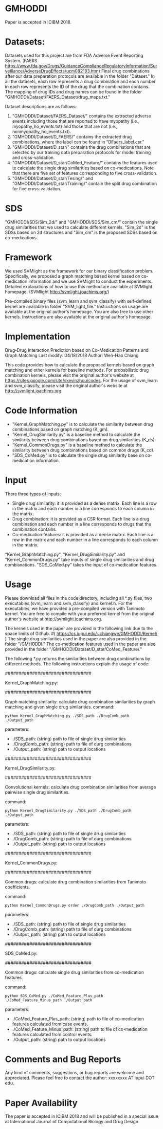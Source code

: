 # GMHODDI
Paper is accepted in ICIBM 2018.

# Datasets:
Datasets used for this project are from FDA Adverse Event Reporting System. 
(FAERS https://www.fda.gov/Drugs/GuidanceComplianceRegulatoryInformation/Surveillance/AdverseDrugEffects/ucm082193.htm)
Final drug combinations after our data preparation protocols are available in the folder "Dataset."
In all the datasets, each row represents a drug combination and each number in each row represents the ID of the drug that the combination contains. 
The mapping of drug IDs and drug names can be found in the folder "GMHODDI/Dataset/FAERS_Dataset/drug_maps.txt."  

Dataset descriptions are as follows:
  1. "GMHODDI/Dataset/FAERS_Dataset/" contains the extracted adverse events including those that are reported to have myopathy (i.e., myopathy_ho_events.txt) and those that are not (i.e., nonmyopathy_ho_events.txt).
  2. "GMHODDI/Dataset/D_FAERS/" contains the extracted drug combinations, where the label can be found in "DFaers_label.csr."
  3. "GMHODDI/Dataset/D_star/" contains the drug combinations that are selected by our training data preparation protocols for model training and cross-validation.
  4. "GMHODDI/Dataset/D_star/CoMed_Feature/" contains the features used to calculate the single drug similarities based on co-medications. Note that there are five set of features corresponding to five cross-validation. 
  5. "GMHODDI/Dataset/D_star/Tesing/" and "GMHODDI/Dataset/D_star/Training/" contain the split drug combination for five cross-validation.
  
# SDS
"GMHODDI/SDS/Sim_2d/" and "GMHODDI/SDS/Sim_cm/" contain the single drug similarities that we used to calculate different kernels.
"Sim_2d" is the SDSs based on 2d structures and "Sim_cm" is the proposed SDSs based on co-medications. 

# Framework 
We used SVMlight as the framework for our binary classification problem. 
Specifically, we proposed a graph matching based kernel based on co-medication information and we use SVMlight to conduct the experiments.
Detailed explanations of how to use this method are available at SVMlight homepage.
(SVMlight http://svmlight.joachims.org/)

Pre-compiled binary files (svm_learn and svm_classify) with self-defined kernel are available in folder "SVM_light_file." 
Instructions on usage are available at the original author's homepage. 
You are also free to use other kernels. Instructions are also available at the original author's homepage. 

# Implementation 

Drug-Drug Interaction Prediction based on Co-Medication Patterns and Graph Matching
Last modify: 04/18/2018
Author: Wen-Hao Chiang

This code provides how to calculate the proposed kernels based on graph matching and other kernels for baseline methods.
For probabilistic drug combination kernels, please visit the original author's website at https://sites.google.com/site/skevinzhou/codes.
For the usage of svm_learn and svm_classify, please visit the original author's website at http://svmlight.joachims.org.


# Code Information

- "Kernel_GraphMatching.py" is to calculate the similarity between drug combinations based on graph matching (K_gm). 
- "Kernel_DrugSimilarity.py" is a baseline method to calculate the similarity between drug combinations based on drug similarities (K_ds).
- "Kernel_CommonDrugs.py" is a baseline method to calculate the similarity between drug combinations based on common drugs (K_cd).
- "SDS_CoMed.py" is to calculate the single drug similarity base on co-medication information. 

# Input

There three types of inputs:
- Single drug similarity: it is provided as a dense matrix. Each line is a row in the matrix and each number in a line corresponds to each column in the matrix.
- Drug combination: it is provided as a CSR format. Each line is a drug combination and each number in a line corresponds to drugs that the combination contains.
- Co-medication features: it is provided as a dense matrix. Each line is a row in the matrix and each number in a line corresponds to each column in the matrix.

"Kernel_GraphMatching.py", "Kernel_DrugSimilarity.py" and "Kernel_CommonDrugs.py" take inputs of single drug similarities and drug combianations.
"SDS_CoMed.py" takes the input of co-medication features.

# Usage

Please download all files in the code directory, including all *.py files, two executables (svm_learn and svm_classify) and kernel.h.
For the executables, we have provided a pre-compiled version with Tanimoto kernel. 
You are free to compile with your preferred kernel from the original author's website at http://svmlight.joachims.org.

The kernels used in the paper are provided in the following link due to the space limits of Github. 
#( https://cs.iupui.edu/~chiangwe/GMHODDI/Kernel/ )
The single drug similarities used in the paper are also provided in the folder "/GMHODDI."
The co-medication features used in the paper are also provided in the folder "/GMHODDI/Dataset/D_star/CoMed_Feature/."

The following *.py returns the similarities between drug combinations by different methods. 
The following instructions explain the usage of code: 

################################

Kernel_GraphMatching.py:

################################

Graph matching similarity: calculate drug combination similarities by graph matching and given single drug similarities.
command:

```
python Kernel_GraphMatching.py ./SDS_path ./DrugComb_path ./Output_path
```

parameters:
- ./SDS_path: (string) path to file of single drug similarities 
- ./DrugComb_path: (string) path to file of durg combinations
- ./Output_path: (string) path to output locations
 
################################

Kernel_DrugSimilarity.py:

################################

Convolutional kernels: calculate drug combination similarities from average pairwise single drug similarities.

command:
```
python Kernel_DrugSimilarity.py ./SDS_path ./DrugComb_path ./Output_path
```

parameters:
- ./SDS_path: (string) path to file of single drug similarities 
- ./DrugComb_path: (string) path to file of durg combinations
- ./Output_path: (string) path to output locations

################################

Kernel_CommonDrugs.py:

################################

Common drugs: calculate drug combination similarities from Tanimoto coefficients.

command:
```
python Kernel_CommonDrugs.py order ./DrugComb_path ./Output_path
```

parameters:
- ./SDS_path: (string) path to file of single drug similarities 
- ./DrugComb_path: (string) path to file of durg combinations
- ./Output_path: (string) path to output locations

################################

SDS_CoMed.py:

################################

Common drugs: calculate single drug similarities from co-medication features.

command:
```
python SDS_CoMed.py ./CoMed_Feature_Plus_path ./CoMed_Feature_Minus_path ./Output_path
```

parameters:
- ./CoMed_Feature_Plus_path: (string) path to file of co-medication features calculated from case events.
- ./CoMed_Feature_Minus_path: (string) path to file of co-medication features calculated from control events.
- ./Output_path: (string) path to output locations

# Comments and Bug Reports

Any kind of comments, suggestions, or bug reports are welcome and appreciated.
Please feel free to contact the author: xxxxxxxx AT iupui DOT edu.

# Paper Availability 

The paper is accepted in ICIBM 2018 and will be published in a special issue at International Journal of Computational Biology and Drug Design.
